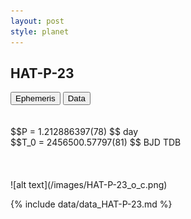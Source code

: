 ```yaml
---
layout: post
style: planet
---
```

<script src="../js/planets.js"></script>

## HAT-P-23

<!-- Tab links -->
<div class="tab">
<button class="tablinks" onclick="openCity(event, 'Ephemeris')">Ephemeris</button>
<button class="tablinks" onclick="openCity(event, 'Data')">Data</button>
</div>

<!-- Tab content -->
<div id="Ephemeris" class="tabcontent" markdown="1">
<br/><br/>
$$P = 1.212886397(78) $$ day <br/>
$$T_0 = 2456500.57797(81) $$ BJD TDB
<br/><br/>
<br/><br/>
![alt text](/images/HAT-P-23_o_c.png)
</div>


<div id="Data" class="tabcontent" markdown="1">

{% include data/data_HAT-P-23.md %}

</div>
